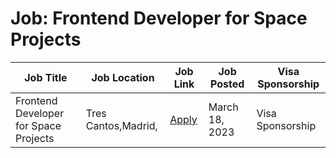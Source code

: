 # Job: Frontend Developer for Space Projects

| Job Title | Job Location | Job Link | Job Posted | Visa Sponsorship |
| --- | --- | --- | --- | --- |
| Frontend Developer for Space Projects | Tres Cantos,Madrid, | [Apply](https://gmv.csod.com/ux/ats/careersite/4/home/requisition/2079?c=gmv&lang=en-US) | March 18, 2023 | Visa Sponsorship |
